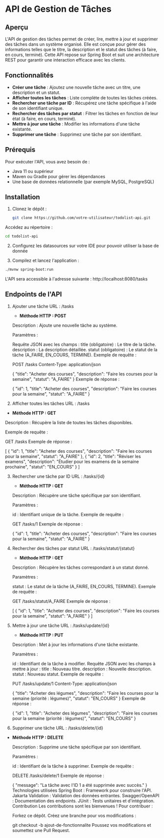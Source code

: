 # API de Gestion de Tâches

## Aperçu
L'API de gestion des tâches permet de créer, lire, mettre à jour et supprimer des tâches dans un système organisé. Elle est conçue pour gérer des informations telles que le titre, la description et le statut des tâches (à faire, en cours, terminé). Cette API repose sur Spring Boot et suit une architecture REST pour garantir une interaction efficace avec les clients.

## Fonctionnalités
- **Créer une tâche** : Ajoutez une nouvelle tâche avec un titre, une description et un statut.
- **Afficher toutes les tâches** : Liste complète de toutes les tâches créées.
- **Rechercher une tâche par ID** : Récupérez une tâche spécifique à l'aide de son identifiant unique.
- **Rechercher des tâches par statut** : Filtrer les tâches en fonction de leur état (à faire, en cours, terminé).
- **Mettre à jour une tâche** : Modifier les informations d'une tâche existante.
- **Supprimer une tâche** : Supprimez une tâche par son identifiant.

## Prérequis
Pour exécuter l'API, vous avez besoin de :
- Java 11 ou supérieur
- Maven ou Gradle pour gérer les dépendances
- Une base de données relationnelle (par exemple MySQL, PostgreSQL)

## Installation
1. Clonez le dépôt :
   ```bash
   git clone https://github.com/votre-utilisateur/todolist-api.git
Accédez au répertoire :
  ```bash
  cd todolist-api
 ```

2. Configurez les datasources  sur votre IDE pour pouvoir utiliser la base de donnée


3. Compilez et lancez l'application :
  ```bash
./mvnw spring-boot:run
```

L'API sera accessible à l'adresse suivante : http://localhost:8080/tasks

## Endpoints de l'API
1. Ajouter une tâche
   URL : /tasks
   
   - **Méthode HTTP : POST**
   
   
   Description : Ajoute une nouvelle tâche au système.
   
   Paramètres :
   
   Requête JSON avec les champs :
   title (obligatoire) : Le titre de la tâche.
   description : La description détaillée.
   statut (obligatoire) : Le statut de la tâche (A_FAIRE, EN_COURS, TERMINE).
   Exemple de requête :
   
   
   POST /tasks
   Content-Type: application/json
   
   {
     "title": "Acheter des courses",
     "description": "Faire les courses pour la semaine",
     "statut": "A_FAIRE"
   }
   Exemple de réponse :
   
   
   {
     "id": 1,
     "title": "Acheter des courses",
     "description": "Faire les courses pour la semaine",
     "statut": "A_FAIRE"
   }

2. Afficher toutes les tâches  URL : /tasks

- **Méthode HTTP : GET**

Description : Récupère la liste de toutes les tâches disponibles.

Exemple de requête :


GET /tasks
Exemple de réponse :


[
  {
    "id": 1,
    "title": "Acheter des courses",
    "description": "Faire les courses pour la semaine",
    "statut": "A_FAIRE"
  },
  {
    "id": 2,
    "title": "Réviser les examens",
    "description": "Étudier pour les examens de la semaine prochaine",
    "statut": "EN_COURS"
  }
]

3. Rechercher une tâche par ID  URL : /tasks/{id}

   - **Méthode HTTP : GET**
   
   Description : Récupère une tâche spécifique par son identifiant.
   
   Paramètres :
   
   id : Identifiant unique de la tâche.
   Exemple de requête :
   
   
   GET /tasks/1
   Exemple de réponse :
   
   
   {
     "id": 1,
     "title": "Acheter des courses",
     "description": "Faire les courses pour la semaine",
     "statut": "A_FAIRE"
   }

4. Rechercher des tâches par statut URL : /tasks/statut/{statut}

   - **Méthode HTTP : GET**
   
   Description : Récupère les tâches correspondant à un statut donné.
   
   Paramètres :
   
   statut : Le statut de la tâche (A_FAIRE, EN_COURS, TERMINE).
   Exemple de requête :
   
   
   GET /tasks/statut/A_FAIRE
   Exemple de réponse :
   
   
   [
     {
       "id": 1,
       "title": "Acheter des courses",
       "description": "Faire les courses pour la semaine",
       "statut": "A_FAIRE"
     }
   ]

5. Mettre à jour une tâche URL : /tasks/update/{id}

   - **Méthode HTTP : PUT**
   
   Description : Met à jour les informations d'une tâche existante.
   
   Paramètres :
   
   id : Identifiant de la tâche à modifier.
   Requête JSON avec les champs à mettre à jour :
   title : Nouveau titre.
   description : Nouvelle description.
   statut : Nouveau statut.
   Exemple de requête :
   
   
   PUT /tasks/update/1
   Content-Type: application/json
   
   {
     "title": "Acheter des légumes",
     "description": "Faire les courses pour la semaine (priorité : légumes)",
     "statut": "EN_COURS"
   }
   Exemple de réponse :
   
   
   {
     "id": 1,
     "title": "Acheter des légumes",
     "description": "Faire les courses pour la semaine (priorité : légumes)",
     "statut": "EN_COURS"
   }

6. Supprimer une tâche URL : /tasks/delete/{id}

- **Méthode HTTP : DELETE**

   Description : Supprime une tâche spécifique par son identifiant.
   
   Paramètres :
   
   id : Identifiant de la tâche à supprimer.
   Exemple de requête :
   
   
   DELETE /tasks/delete/1
   Exemple de réponse :
   
   {
     "message": "La tâche avec l'ID 1 a été supprimée avec succès."
   }
   Technologies utilisées
   Spring Boot : Framework pour construire l'API.
   Jakarta Validation : Validation des données entrantes.
   Swagger/OpenAPI : Documentation des endpoints.
   JUnit : Tests unitaires et d'intégration.
   Contribution
   Les contributions sont les bienvenues ! Pour contribuer :
   
   Forkez ce dépôt.
   Créez une branche pour vos modifications :
   
   git checkout -b ajout-de-fonctionnalite
   Poussez vos modifications et soumettez une Pull Request.


